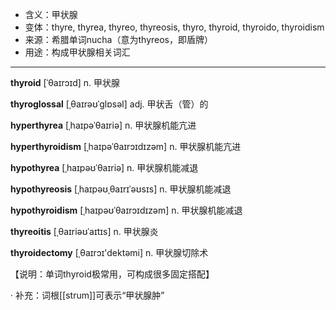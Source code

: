 - <span class="definition">含义：甲状腺</span>
- <span class="definition">变体：thyre, thyrea, thyreo, thyreosis, thyro, thyroid, thyroido, thyroidism</span>
- <span class="definition">来源：希腊单词nucha（意为thyreos，即盾牌）</span>
- <span class="definition">用途：构成甲状腺相关词汇</span>


---


<span class="vocabulary">**thyroid**</span> [ˈθaɪrɔɪd] n. 甲状腺

<span class="vocabulary">**thyroglossal**</span> [ˌθaɪrəʊˈglɒsəl] adj. 甲状舌（管）的

<span class="vocabulary">**hyperthyrea**</span> [ˌhaɪpəˈθaɪriə] n. 甲状腺机能亢进

<span class="vocabulary">**hyperthyroidism**</span> [ˌhaɪpəˈθaɪrɔɪdɪzəm] n. 甲状腺机能亢进

<span class="vocabulary">**hypothyrea**</span> [ˌhaɪpəʊˈθaɪriə] n. 甲状腺机能减退

<span class="vocabulary">**hypothyreosis**</span> [ˌhaɪpəʊˌθaɪrɪˈəʊsɪs] n. 甲状腺机能减退

<span class="vocabulary">**hypothyroidism**</span> [ˌhaɪpəʊˈθaɪrɔɪdɪzəm] n. 甲状腺机能减退

<span class="vocabulary">**thyreoitis**</span> [ˌθaɪriəʊˈaɪtɪs] n. 甲状腺炎

<span class="vocabulary">**thyroidectomy**</span> [ˌθaɪrɔɪ'dektəmi] n. 甲状腺切除术

【说明：单词thyroid极常用，可构成很多固定搭配】

· 补充：词根[[strum]]可表示“甲状腺肿”
